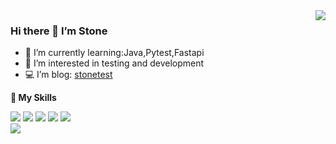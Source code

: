 <a href="#">
  <img align="right" src="https://github-readme-stats.vercel.app/api?username=Stone233&show_icons=true&count_private=true&hide=prs&theme=default_repocard" />
</a>

### Hi there 👋 **I’m Stone**

- 🌱 I’m currently learning:Java,Pytest,Fastapi
- 👀 I’m interested in testing and development
- 💻 I’m blog: [stonetest](https://stonetest.top)

**🌟 My Skills**  

![](https://img.shields.io/badge/-Python-3e74a2?style=flat-square&logo=Python&logoColor=fff)
![](https://img.shields.io/badge/-Jenkins-D24939?style=flat-square&logo=Jenkins&logoColor=fff)
![](https://img.shields.io/badge/-Docker-2496ED?style=flat-square&logo=Docker&logoColor=fff)
![](https://img.shields.io/badge/-Linux-000000?style=flat-square&logo=Linux&logoColor=fff)
![](https://img.shields.io/badge/-MySQL-4479A1?style=flat-square&logo=MySQL&logoColor=fff)  
![](https://img.shields.io/badge/-Redis-DC382D?style=flat-square&logo=Redis&logoColor=fff)
